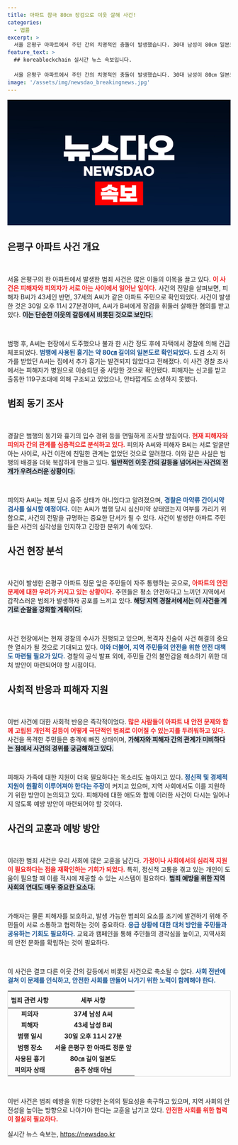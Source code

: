 ```yaml
---
title: 아파트 참극 80㎝ 장검으로 이웃 살해 사건!
categories:
  - 법률
excerpt: >
  서울 은평구 아파트에서 주민 간의 치명적인 충돌이 발생했습니다. 30대 남성이 80㎝ 일본도로 43세 남성을 살해한 혐의로 긴급 체포되었으며, 범행 후 달아났으나 1시간 만에 자택에서 검거되었습니다. 경찰은 사건의 배경과 동기를 조사 중입니다.
feature_text: >
  ## koreablockchain 실시간 뉴스 속보입니다.

  서울 은평구 아파트에서 주민 간의 치명적인 충돌이 발생했습니다. 30대 남성이 80㎝ 일본도로 43세 남성을 살해한 혐의로 긴급 체포되었으며, 범행 후 달아났으나 1시간 만에 자택에서 검거되었습니다. 경찰은 사건의 배경과 동기를 조사 중입니다.
image: '/assets/img/newsdao_breakingnews.jpg'
---
```


<p><img src="/assets/img/newsdao_breakingnews.jpg" alt="koreablockchain 속보" /></p>

<h2 data-ke-size="size26">은평구 아파트 사건 개요</h2>

<p data-ke-size="size16">&nbsp;</p>  

<p>서울 은평구의 한 아파트에서 발생한 범죄 사건은 많은 이들의 이목을 끌고 있다. <b><span style="color: #ee2323;">이 사건은 피해자와 피의자가 서로 아는 사이에서 일어난 일이다.</span></b> 사건의 전말을 살펴보면, 피해자 B씨가 43세인 반면, 37세의 A씨가 같은 아파트 주민으로 확인되었다. 사건이 발생한 것은 30일 오후 11시 27분경이며, A씨가 B씨에게 장검을 휘둘러 살해한 혐의를 받고 있다. <b><span style="background-color: #21538527;">이는 단순한 이웃의 갈등에서 비롯된 것으로 보인다.</span></b> </p>

<p data-ke-size="size16">&nbsp;</p>  

<p>범행 후, A씨는 현장에서 도주했으나 불과 한 시간 정도 후에 자택에서 경찰에 의해 긴급 체포되었다. <b><span style="color: #1a5490;">범행에 사용된 흉기는 약 80㎝ 길이의 일본도로 확인되었다.</span></b> 도검 소지 허가를 받았던 A씨는 집에서 추가 흉기는 발견되지 않았다고 전해졌다. 이 사건 경찰 조사에서는 피해자가 병원으로 이송되던 중 사망한 것으로 확인됐다. 피해자는 신고를 받고 출동한 119구조대에 의해 구조되고 있었으나, 안타깝게도 소생하지 못했다. </p>

<h2 data-ke-size="size26">범죄 동기 조사</h2>

<p data-ke-size="size16">&nbsp;</p>  

<p>경찰은 범행의 동기와 흉기의 입수 경위 등을 면밀하게 조사할 방침이다. <b><span style="color: #ee2323;">현재 피해자와 피의자 간의 관계를 심층적으로 분석하고 있다.</span></b> 피의자 A씨와 피해자 B씨는 서로 얼굴만 아는 사이로, 사건 이전에 친밀한 관계는 없었던 것으로 알려졌다. 이와 같은 사실은 범행의 배경을 더욱 복잡하게 만들고 있다. <b><span style="background-color: #21538527;">일반적인 이웃 간의 갈등을 넘어서는 사건의 전개가 우려스러운 상황이다.</span></b> </p>

<p data-ke-size="size16">&nbsp;</p>  

<p>피의자 A씨는 체포 당시 음주 상태가 아니었다고 알려졌으며, <b><span style="color: #1a5490;">경찰은 마약류 간이시약 검사를 실시할 예정이다.</span></b> 이는 A씨가 범행 당시 심신미약 상태였는지 여부를 가리기 위함으로, 사건의 전말을 규명하는 중요한 단서가 될 수 있다. 사건이 발생한 아파트 주민들은 사건의 심각성을 인지하고 긴장한 분위기 속에 있다. </p>

<h2 data-ke-size="size26">사건 현장 분석</h2>

<p data-ke-size="size16">&nbsp;</p>  

<p>사건이 발생한 은평구 아파트 정문 앞은 주민들이 자주 통행하는 곳으로, <b><span style="color: #ee2323;">아파트의 안전 문제에 대한 우려가 커지고 있는 상황이다.</span></b> 주민들은 평소 안전하다고 느끼던 지역에서 갑작스러운 범죄가 발생하자 공포를 느끼고 있다. <b><span style="background-color: #21538527;">해당 지역 경찰서에서는 이 사건을 계기로 순찰을 강화할 계획이다.</span></b> </p>

<p data-ke-size="size16">&nbsp;</p>  

<p>사건 현장에서는 현재 경찰의 수사가 진행되고 있으며, 목격자 진술이 사건 해결의 중요한 열쇠가 될 것으로 기대되고 있다. <b><span style="color: #1a5490;">이와 더불어, 지역 주민들의 안전을 위한 안전 대책도 마련될 필요가 있다.</span></b> 경찰의 공식 발표 외에, 주민들 간의 불안감을 해소하기 위한 대처 방안이 마련되어야 할 시점이다.</p>

<h2 data-ke-size="size26">사회적 반응과 피해자 지원</h2>

<p data-ke-size="size16">&nbsp;</p>  

<p>이번 사건에 대한 사회적 반응은 즉각적이었다. <b><span style="color: #ee2323;">많은 사람들이 아파트 내 안전 문제와 함께 고립된 개인적 갈등이 어떻게 극단적인 범죄로 이어질 수 있는지를 두려워하고 있다.</span></b> 사건을 목격한 주민들은 충격에 빠진 상태이며, <b><span style="background-color: #21538527;">가해자와 피해자 간의 관계가 미비하다는 점에서 사건의 경위를 궁금해하고 있다.</span></b></p>

<p data-ke-size="size16">&nbsp;</p>  

<p>피해자 가족에 대한 지원이 더욱 필요하다는 목소리도 높아지고 있다. <b><span style="color: #1a5490;">정신적 및 경제적 지원이 원활히 이루어져야 한다는 주장</span></b>이 커지고 있으며, 지역 사회에서도 이를 지원하기 위한 방안이 논의되고 있다. 피해자에 대한 애도와 함께 이러한 사건이 다시는 일어나지 않도록 예방 방안이 마련되어야 할 것이다. </p>

<h2 data-ke-size="size26">사건의 교훈과 예방 방안</h2>

<p data-ke-size="size16">&nbsp;</p>  

<p>이러한 범죄 사건은 우리 사회에 많은 교훈을 남긴다. <b><span style="color: #ee2323;">가정이나 사회에서의 심리적 지원이 필요하다는 점을 재확인하는 기회가 되었다.</span></b> 특히, 정신적 고통을 겪고 있는 개인이 도움이 필요할 때 이를 적시에 제공할 수 있는 시스템이 필요하다. <b><span style="background-color: #21538527;">범죄 예방을 위한 지역 사회의 연대도 매우 중요한 요소다.</span></b> </p>

<p data-ke-size="size16">&nbsp;</p>  

<p>가해자는 물론 피해자를 보호하고, 발생 가능한 범죄의 요소를 조기에 발견하기 위해 주민들이 서로 소통하고 협력하는 것이 중요하다. <b><span style="color: #1a5490;">응급 상황에 대한 대처 방안을 주민들과 공유하는 기회도 필요하다.</span></b> 교육과 캠페인을 통해 주민들의 경각심을 높이고, 지역사회의 안전 문화를 확립하는 것이 필요하다. </p>

<p data-ke-size="size16">&nbsp;</p>  

<p>이 사건은 결코 다른 이웃 간의 갈등에서 비롯된 사건으로 축소될 수 없다. <b><span style="color: #1a5490;">사회 전반에 걸쳐 이 문제를 인식하고, 안전한 사회를 만들어 나가기 위한 노력이 함께해야 한다.</span></b> </p>

<table style="width: 100%; border-collapse: collapse; border: 1px solid #ddd;">
    <thead>
        <tr>
            <th style="text-align: center; height: 30px;"><b>범죄 관련 사항</b></th>
            <th style="text-align: center; height: 30px;"><b>세부 사항</b></th>
        </tr>
    </thead>
    <tbody>
        <tr>
            <td style="text-align: center; height: 17px;"><b>피의자</b></td>
            <td style="text-align: center; height: 17px;"><b>37세 남성 A씨</b></td>
        </tr>
        <tr>
            <td style="text-align: center; height: 17px;"><b>피해자</b></td>
            <td style="text-align: center; height: 17px;"><b>43세 남성 B씨</b></td>
        </tr>
        <tr>
            <td style="text-align: center; height: 17px;"><b>범행 일시</b></td>
            <td style="text-align: center; height: 17px;"><b>30일 오후 11시 27분</b></td>
        </tr>
        <tr>
            <td style="text-align: center; height: 17px;"><b>범행 장소</b></td>
            <td style="text-align: center; height: 17px;"><b>서울 은평구 한 아파트 정문 앞</b></td>
        </tr>
        <tr>
            <td style="text-align: center; height: 17px;"><b>사용된 흉기</b></td>
            <td style="text-align: center; height: 17px;"><b>80㎝ 길이 일본도</b></td>
        </tr>
        <tr>
            <td style="text-align: center; height: 17px;"><b>피의자 상태</b></td>
            <td style="text-align: center; height: 17px;"><b>음주 상태 아님</b></td>
        </tr>
    </tbody>
</table>

<p data-ke-size="size16">&nbsp;</p>  

<p>이번 사건은 범죄 예방을 위한 다양한 논의의 필요성을 촉구하고 있으며, 지역 사회의 안전성을 높이는 방향으로 나아가야 한다는 교훈을 남기고 있다. <b><span style="color: #ee2323;">안전한 사회를 위한 협력이 절실히 필요하다.</span></b></p>
실시간 뉴스 속보는, <a href="https://newsdao.kr" rel="dofollow">https://newsdao.kr</a>


